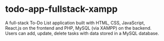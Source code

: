 # todo-app-fullstack-xampp
A full-stack To-Do List application built with HTML, CSS, JavaScript, React.js on the frontend and PHP, MySQL (via XAMPP) on the backend. Users can add, update, delete tasks with data stored in a MySQL database.
